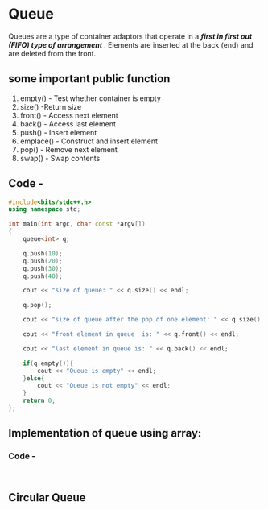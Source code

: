 # Queue

Queues are a type of container adaptors that operate in a <b><i>first in first out (FIFO) type of arrangement</i> </b>. Elements are inserted at the back (end) and are deleted from the front.

## some important public function

1. empty() - Test whether container is empty
2. size() -Return size
3. front() - Access next element
4. back() - Access last element
5. push() - Insert element
6. emplace() - Construct and insert element
7. pop() - Remove next element
8. swap() - Swap contents

## Code -

```C++
#include<bits/stdc++.h>
using namespace std;

int main(int argc, char const *argv[])
{
    queue<int> q;

    q.push(10);
    q.push(20);
    q.push(30);
    q.push(40);

    cout << "size of queue: " << q.size() << endl;

    q.pop();

    cout << "size of queue after the pop of one element: " << q.size() << endl;

    cout << "front element in queue  is: " << q.front() << endl;

    cout << "last element in queue is: " << q.back() << endl;

    if(q.empty()){
        cout << "Queue is empty" << endl;
    }else{
        cout << "Queue is not empty" << endl;
    }
    return 0;
};
```

## Implementation of queue using array:
### Code -
```


```
## Circular Queue
